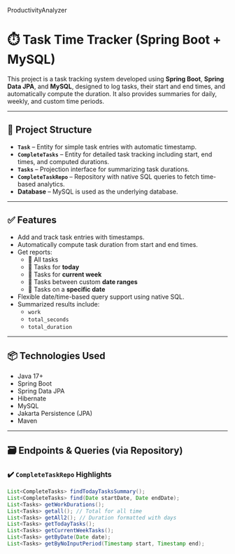 ProductivityAnalyzer
# ⏱️ Task Time Tracker (Spring Boot + MySQL)

This project is a task tracking system developed using **Spring Boot**, **Spring Data JPA**, and **MySQL**, designed to log tasks, their start and end times, and automatically compute the duration. It also provides summaries for daily, weekly, and custom time periods.

---

## 📁 Project Structure

- **`Task`** – Entity for simple task entries with automatic timestamp.
- **`CompleteTasks`** – Entity for detailed task tracking including start, end times, and computed durations.
- **`Tasks`** – Projection interface for summarizing task durations.
- **`CompleteTaskRepo`** – Repository with native SQL queries to fetch time-based analytics.
- **Database** – MySQL is used as the underlying database.

---

## ✅ Features

- Add and track task entries with timestamps.
- Automatically compute task duration from start and end times.
- Get reports:
  - 🔹 All tasks
  - 🔹 Tasks for **today**
  - 🔹 Tasks for **current week**
  - 🔹 Tasks between custom **date ranges**
  - 🔹 Tasks on a **specific date**
- Flexible date/time-based query support using native SQL.
- Summarized results include:
  - `work`
  - `total_seconds`
  - `total_duration`

---

## 📦 Technologies Used

- Java 17+
- Spring Boot
- Spring Data JPA
- Hibernate
- MySQL
- Jakarta Persistence (JPA)
- Maven

---

## 🗃️ Endpoints & Queries (via Repository)

### ✔️ `CompleteTaskRepo` Highlights

```java
List<CompleteTasks> findTodayTasksSummary();
List<CompleteTasks> find(Date startDate, Date endDate);
List<Tasks> getWorkDurations();
List<Tasks> getall(); // Total for all time
List<Tasks> getAll2(); // Duration formatted with days
List<Tasks> getTodayTasks();
List<Tasks> getCurrentWeekTasks();
List<Tasks> getByDate(Date date);
List<Tasks> getByNoInputPeriod(Timestamp start, Timestamp end);
